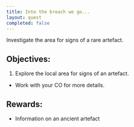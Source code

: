 ```yaml
---
title: Into the breach we go...
layout: quest
completed: false
---
```


Investigate the area for signs of a rare artefact.

## Objectives:
1. Explore the local area for signs of an artefact.

* Work with your CO for more details.

## Rewards:
- Information on an ancient artefact